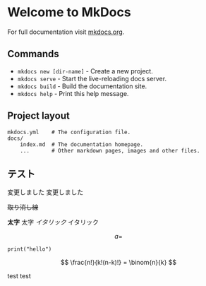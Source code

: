 # Welcome to MkDocs

For full documentation visit [mkdocs.org](https://mkdocs.org).

## Commands

* `mkdocs new [dir-name]` - Create a new project.
* `mkdocs serve` - Start the live-reloading docs server.
* `mkdocs build` - Build the documentation site.
* `mkdocs help` - Print this help message.

## Project layout

    mkdocs.yml    # The configuration file.
    docs/
        index.md  # The documentation homepage.
        ...       # Other markdown pages, images and other files.

## テスト

変更しました
変更しました

 ~~取り消し線~~ 

**太字** 太字
 _イタリック_ イタリック

$$
a = 
$$

```
print("hello")
```

$$
\frac{n!}{k!(n-k)!} = \binom{n}{k}
$$

test
test